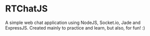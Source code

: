 RTChatJS
========

A simple web chat application using NodeJS, Socket.io, Jade and ExpressJS. Created mainly to practice and learn, but also, for fun! :)
